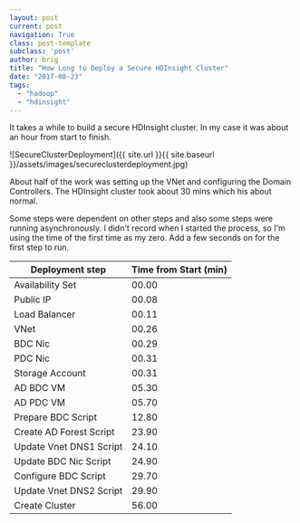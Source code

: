 ```yaml
---
layout: post
current: post
navigation: True
class: post-template
subclass: 'post'
author: brig
title: "How Long to Deploy a Secure HDInsight Cluster"
date: "2017-08-23"
tags:
  - "hadoop"
  - "hdinsight"
---
```


It takes a while to build a secure HDInsight cluster. In my case it was about an hour from start to finish.

![SecureClusterDeployment]({{ site.url }}{{ site.baseurl }}/assets/images/secureclusterdeployment.jpg)

About half of the work was setting up the VNet and configuring the Domain Controllers. The HDInsight cluster took about 30 mins which his about normal.

Some steps were dependent on other steps and also some steps were running asynchronously. I didn't record when I started the process, so I'm using the time of the first time as my zero. Add a few seconds on for the first step to run.

| Deployment step | Time from Start (min) |
| --- | --- |
| Availability Set | 00.00 |
| Public IP | 00.08 |
| Load Balancer | 00.11 |
| VNet | 00.26 |
| BDC Nic | 00.29 |
| PDC Nic | 00.31 |
| Storage Account | 00.31 |
| AD BDC VM | 05.30 |
| AD PDC VM | 05.70 |
| Prepare BDC Script | 12.80 |
| Create AD Forest Script | 23.90 |
| Update Vnet DNS1 Script | 24.10 |
| Update BDC Nic Script | 24.90 |
| Configure BDC Script | 29.70 |
| Update Vnet DNS2 Script | 29.90 |
| Create Cluster | 56.00 |
